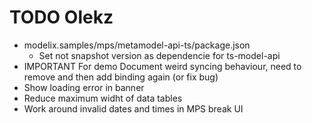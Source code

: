 # TODO Olekz

* modelix.samples/mps/metamodel-api-ts/package.json
  * Set not snapshot version as dependencie for ts-model-api
* IMPORTANT For demo Document weird syncing behaviour, need to remove and then add binding again (or fix bug)
* Show loading error in banner
* Reduce maximum widht of data tables
* Work around invalid dates and times in MPS break UI